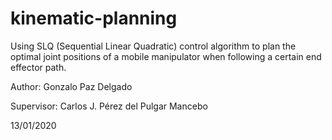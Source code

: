 # kinematic-planning
Using SLQ (Sequential Linear Quadratic) control algorithm to plan the optimal joint positions of a mobile manipulator when following a certain end effector path.

Author: Gonzalo Paz Delgado

Supervisor: Carlos J. Pérez del Pulgar Mancebo

13/01/2020
